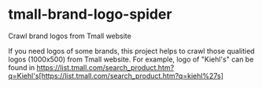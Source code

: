 # tmall-brand-logo-spider
Crawl brand logos from Tmall website

If you need logos of some brands, this project helps to crawl those qualitied logos (1000x500) from Tmall website. For example, logo of "Kiehl's" can be found in https://list.tmall.com/search_product.htm?q=Kiehl's[https://list.tmall.com/search_product.htm?q=kiehl%27s]